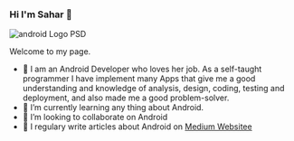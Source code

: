 ### Hi I'm Sahar 👋


![android Logo PSD](https://user-images.githubusercontent.com/63088252/204479638-70b4b9a8-09a2-4a1e-ad19-96a77e48f489.png)


Welcome to my page.
* 🔭 I am an Android Developer who loves her job. As a self-taught programmer I have implement many Apps that give me a good understanding and knowledge of analysis, design, coding, testing and deployment, and also made me a good problem-solver.
* 🌱 I’m currently learning any thing about Android.
* 👯 I’m looking to collaborate on Android
* 📝 I regulary write articles about Android on [Medium Websitee](https://medium.com/@sahar.asadian90)



<!--
**sahar-as/sahar-as** is a ✨ _special_ ✨ repository because its `README.md` (this file) appears on your GitHub profile.

Here are some ideas to get you started:

- 🔭 I’m currently working on ...
- 🌱 I’m currently learning ...
- 👯 I’m looking to collaborate on ...
- 🤔 I’m looking for help with ...
- 💬 Ask me about ...
- 📫 How to reach me: ...
- 😄 Pronouns: ...
- ⚡ Fun fact: ...
-->
